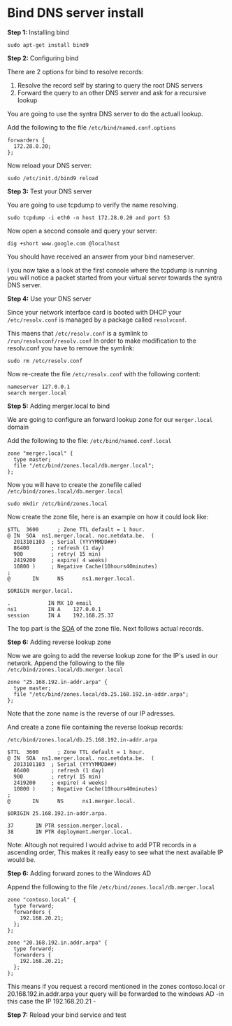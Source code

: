 # Bind DNS server install

**Step 1:** Installing bind

    sudo apt-get install bind9
    
**Step 2:** Configuring bind

There are 2 options for bind to resolve records:

1. Resolve the record self by staring to query the root DNS servers
2. Forward the query to an other DNS server and ask for a recursive lookup

You are going to use the syntra DNS server to do the actuall lookup.

Add the following to the file  `/etc/bind/named.conf.options`

    forwarders {
      172.28.0.20;
    };
    
Now reload your DNS server:

    sudo /etc/init.d/bind9 reload

**Step 3:** Test your DNS server

You are going to use tcpdump to verify the name resolving.

    sudo tcpdump -i eth0 -n host 172.28.0.20 and port 53

Now open a second console and query your server:

    dig +short www.google.com @localhost

You should have received an answer from your bind nameserver.

I you now take a a look at the first console where the tcpdump is running you will notice a packet started from your virtual server towards the syntra DNS server.

**Step 4:** Use your DNS server

Since your network interface card is booted with DHCP your `/etc/resolv.conf` is managed by a package called `resolvconf`.

This maens that `/etc/resolv.conf` is a symlink to `/run/resolvconf/resolv.conf`
In order to make modification to the resolv.conf you have to remove the symlink:

    sudo rm /etc/resolv.conf

Now re-create the file `/etc/resolv.conf` with the following content:

    nameserver 127.0.0.1
    search merger.local
    

**Step 5:** Adding merger.local to bind

We are going to configure an forward lookup zone for our `merger.local` domain

Add the following to the file: `/etc/bind/named.conf.local`

    zone "merger.local" {
      type master;
      file "/etc/bind/zones.local/db.merger.local";
    };
    
Now you will have to create the zonefile called `/etc/bind/zones.local/db.merger.local`

    sudo mkdir /etc/bind/zones.local
    
Now create the zone file, here is an example on how it could look like:

    $TTL  3600      ; Zone TTL default = 1 hour.
    @ IN  SOA  ns1.merger.local. noc.netdata.be.  (
      2013101103  ; Serial (YYYYMMDD##)
      86400       ; refresh (1 day)
      900         ; retry( 15 min)
      2419200     ; expire( 4 weeks)
      10800 )     ; Negative Cache(10hours40minutes)
    ;
    @       IN      NS      ns1.merger.local.
    
    $ORIGIN merger.local.
    
    .            IN MX 10 email
    ns1	         IN A    127.0.0.1
    session      IN A    192.168.25.37 


The top part is the [SOA][1] of the zone file.
Next follows actual records.

**Step 6:** Adding reverse lookup zone

Now we are going to add the reverse lookup zone for the IP's used in our network.
Append the following to the file `/etc/bind/zones.local/db.merger.local`

    zone "25.168.192.in-addr.arpa" {
      type master;
      file "/etc/bind/zones.local/db.25.168.192.in-addr.arpa";
    };

Note that the zone name is the reverse of our IP adresses.

And create a zone file containing the reverse lookup records:

`/etc/bind/zones.local/db.25.168.192.in-addr.arpa`

    $TTL  3600      ; Zone TTL default = 1 hour.
    @ IN  SOA  ns1.merger.local. noc.netdata.be.  (
      2013101103  ; Serial (YYYYMMDD##)
      86400       ; refresh (1 day)
      900         ; retry( 15 min)
      2419200     ; expire( 4 weeks)
      10800 )     ; Negative Cache(10hours40minutes)
    ;
    @       IN      NS      ns1.merger.local.
    
    $ORIGIN 25.168.192.in-addr.arpa.
    
    37       IN PTR session.merger.local.
    38	     IN PTR deployment.merger.local.
    
Note: Altough not required I would advise to add PTR records in a ascending order,
This makes it really easy to see what the next available IP would be.

**Step 6:** Adding forward zones to the Windows AD

Append the following to the file `/etc/bind/zones.local/db.merger.local`
    
    zone "contoso.local" {
      type forward;
      forwarders {
        192.168.20.21;
      };
    };
    
    zone "20.168.192.in.addr.arpa" {
      type forward;
      forwarders {
        192.168.20.21;
      };
    };

This means if you request a record mentioned in the zones contoso.local or 20.168.192.in.addr.arpa your query will be forwarded to the windows AD -in this case the IP 192.168.20.21 -

**Step 7:** Reload your bind service and test



  [1]: http://www.zytrax.com/books/dns/ch8/soa.html


